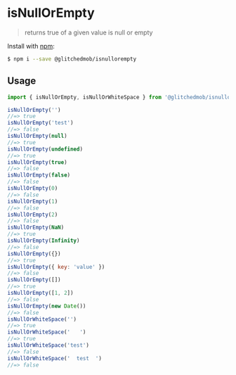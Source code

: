 # isNullOrEmpty

> returns true of a given value is null or empty

Install with [npm](https://www.npmjs.com/):

```sh
$ npm i --save @glitchedmob/isnullorempty
```

## Usage

```js
import { isNullOrEmpty, isNullOrWhiteSpace } from '@glitchedmob/isnullorempty';

isNullOrEmpty('')
//=> true
isNullOrEmpty('test')
//=> false
isNullOrEmpty(null)
//=> true
isNullOrEmpty(undefined)
//=> true
isNullOrEmpty(true)
//=> false
isNullOrEmpty(false)
//=> false
isNullOrEmpty(0)
//=> false
isNullOrEmpty(1)
//=> false
isNullOrEmpty(2)
//=> false
isNullOrEmpty(NaN)
//=> true
isNullOrEmpty(Infinity)
//=> false
isNullOrEmpty({})
//=> true
isNullOrEmpty({ key: 'value' })
//=> false
isNullOrEmpty([])
//=> true
isNullOrEmpty([1, 2])
//=> false
isNullOrEmpty(new Date())
//=> false
isNullOrWhiteSpace('')
//=> true
isNullOrWhiteSpace('   ')
//=> true
isNullOrWhiteSpace('test')
//=> false
isNullOrWhiteSpace('  test  ')
//=> false
```
